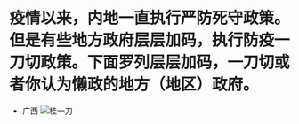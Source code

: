 # 疫情以来，内地一直执行严防死守政策。但是有些地方政府层层加码，执行防疫一刀切政策。下面罗列层层加码，一刀切或者你认为懒政的地方（地区）政府。

* 广西
![桂一刀](https://guiyidao.github.io/img/20220117.jpeg)
